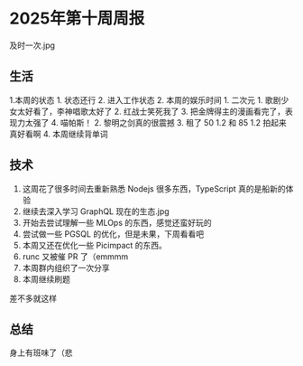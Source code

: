 # 2025年第十周周报

及时一次.jpg

## 生活

1.本周的状态
    1. 状态还行
    2. 进入工作状态
2. 本周的娱乐时间
    1. 二次元
        1. 歌剧少女太好看了，李神唱歌太好了
        2. 红战士笑死我了
        3. 把金牌得主的漫画看完了，表现力太强了
        4. 喵帕斯！
    2. 黎明之剑真的很震撼
3. 租了 50 1.2 和 85 1.2 拍起来真好看啊
4. 本周继续背单词

## 技术

1. 这周花了很多时间去重新熟悉 Nodejs 很多东西，TypeScript 真的是船新的体验
2. 继续去深入学习 GraphQL 现在的生态.jpg
3. 开始去尝试理解一些 MLOps 的东西，感觉还蛮好玩的
4. 尝试做一些 PGSQL 的优化，但是未果，下周看看吧
5. 本周又还在优化一些 Picimpact 的东西。
6. runc 又被催 PR 了（emmmm
7. 本周群内组织了一次分享
8. 本周继续刷题

差不多就这样

## 总结

身上有班味了（悲
